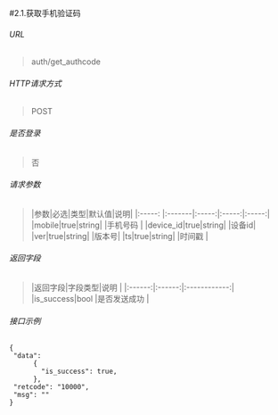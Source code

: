 #2.1.获取手机验证码

###### URL

> auth/get_authcode

###### HTTP请求方式

> POST

###### 是否登录

> 否

###### 请求参数

>|参数|必选|类型|默认值|说明|
|:-----: |:-------|:-----:|:-----:|:-----:|
|mobile|true|string| |手机号码 |
|device_id|true|string| |设备id|
|ver|true|string| |版本号|
|ts|true|string| |时间戳 |




###### 返回字段

>|返回字段|字段类型|说明 |
|:------:|:------:|:------------:|
|is_success|bool |是否发送成功 |


###### 接口示例

```
{
 "data":
      { 
        "is_success": true,
      },
 "retcode": "10000",
 "msg": ""
}
```




